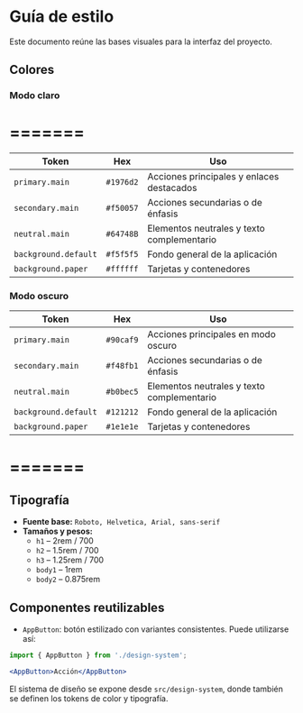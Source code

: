 # Guía de estilo

Este documento reúne las bases visuales para la interfaz del proyecto.

## Colores

### Modo claro

=======
=======
| Token | Hex | Uso |
| --- | --- | --- |
| `primary.main` | `#1976d2` | Acciones principales y enlaces destacados |
| `secondary.main` | `#f50057` | Acciones secundarias o de énfasis |
| `neutral.main` | `#64748B` | Elementos neutrales y texto complementario |
| `background.default` | `#f5f5f5` | Fondo general de la aplicación |
| `background.paper` | `#ffffff` | Tarjetas y contenedores |

### Modo oscuro

| Token | Hex | Uso |
| --- | --- | --- |
| `primary.main` | `#90caf9` | Acciones principales en modo oscuro |
| `secondary.main` | `#f48fb1` | Acciones secundarias o de énfasis |
| `neutral.main` | `#b0bec5` | Elementos neutrales y texto complementario |
| `background.default` | `#121212` | Fondo general de la aplicación |
| `background.paper` | `#1e1e1e` | Tarjetas y contenedores |

=======
=======
## Tipografía

- **Fuente base:** `Roboto, Helvetica, Arial, sans-serif`
- **Tamaños y pesos:**
  - `h1` – 2rem / 700
  - `h2` – 1.5rem / 700
  - `h3` – 1.25rem / 700
  - `body1` – 1rem
  - `body2` – 0.875rem

## Componentes reutilizables

- `AppButton`: botón estilizado con variantes consistentes. Puede utilizarse así:

```jsx
import { AppButton } from './design-system';

<AppButton>Acción</AppButton>
```

El sistema de diseño se expone desde `src/design-system`, donde también se definen los tokens de color y tipografía.
